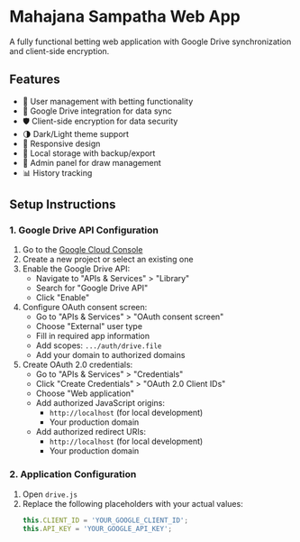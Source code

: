 # Mahajana Sampatha Web App

A fully functional betting web application with Google Drive synchronization and client-side encryption.

## Features

- 🎯 User management with betting functionality
- 🔐 Google Drive integration for data sync
- 🛡️ Client-side encryption for data security
- 🌗 Dark/Light theme support
- 📱 Responsive design
- 💾 Local storage with backup/export
- 👥 Admin panel for draw management
- 📊 History tracking

## Setup Instructions

### 1. Google Drive API Configuration

1. Go to the [Google Cloud Console](https://console.cloud.google.com/)
2. Create a new project or select an existing one
3. Enable the Google Drive API:
   - Navigate to "APIs & Services" > "Library"
   - Search for "Google Drive API"
   - Click "Enable"
4. Configure OAuth consent screen:
   - Go to "APIs & Services" > "OAuth consent screen"
   - Choose "External" user type
   - Fill in required app information
   - Add scopes: `.../auth/drive.file`
   - Add your domain to authorized domains
5. Create OAuth 2.0 credentials:
   - Go to "APIs & Services" > "Credentials"
   - Click "Create Credentials" > "OAuth 2.0 Client IDs"
   - Choose "Web application"
   - Add authorized JavaScript origins:
     - `http://localhost` (for local development)
     - Your production domain
   - Add authorized redirect URIs:
     - `http://localhost` (for local development)
     - Your production domain

### 2. Application Configuration

1. Open `drive.js`
2. Replace the following placeholders with your actual values:
   ```javascript
   this.CLIENT_ID = 'YOUR_GOOGLE_CLIENT_ID';
   this.API_KEY = 'YOUR_GOOGLE_API_KEY';